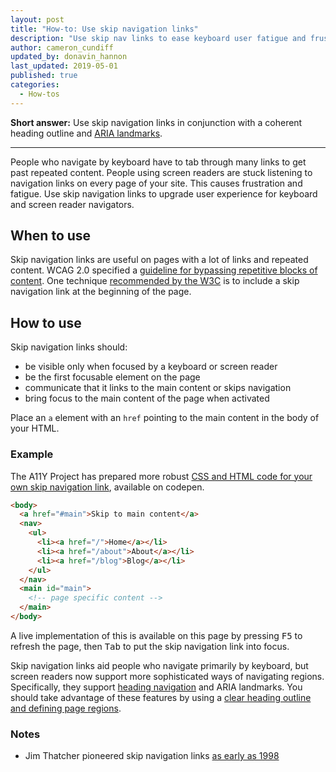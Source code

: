```yaml
---
layout: post
title: "How-to: Use skip navigation links"
description: "Use skip nav links to ease keyboard user fatigue and frustration."
author: cameron_cundiff
updated_by: donavin_hannon
last_updated: 2019-05-01
published: true
categories:
  - How-tos
---
```

**Short answer:** Use skip navigation links in conjunction with a coherent heading outline and [ARIA landmarks](/posts/aria-landmark-roles/).

---

People who navigate by keyboard have to tab through many links to get past repeated content.  People using screen readers are stuck listening to navigation links on every page of your site. This causes frustration and fatigue. Use skip navigation links to upgrade user experience for keyboard and screen reader navigators.

## When to use
Skip navigation links are useful on pages with a lot of links and repeated content. WCAG 2.0 specified a [guideline for bypassing repetitive blocks of content](https://www.w3.org/TR/UNDERSTANDING-WCAG20/navigation-mechanisms-skip.html). One technique [recommended by the W3C](https://www.w3.org/TR/2012/NOTE-WCAG20-TECHS-20120103/G1) is to include a skip navigation link at the beginning of the page. 

## How to use
Skip navigation links should: 
- be visible only when focused by a keyboard or screen reader
- be the first focusable element on the page
- communicate that it links to the main content or skips navigation
- bring focus to the main content of the page when activated

Place an `a` element with an `href` pointing to the main content in the body of your HTML.

### Example
The A11Y Project has prepared more robust [CSS and HTML code for your own skip navigation link](https://codepen.io/joe-watkins/pen/rjhiK), available on codepen.
```html
<body>
  <a href="#main">Skip to main content</a>
  <nav>
    <ul>
      <li><a href="/">Home</a></li>
      <li><a href="/about">About</a></li>
      <li><a href="/blog">Blog</a></li>
    </ul>
  </nav>
  <main id="main">
    <!-- page specific content -->
  </main>
</body>
```

A live implementation of this is available on this page by pressing <kbd>F5</kbd> to refresh the page, then <kbd>Tab</kbd> to put the skip navigation link into focus.

Skip navigation links aid people who navigate primarily by keyboard, but screen readers now support more sophisticated ways of navigating regions. Specifically, they support [heading navigation](https://www.w3.org/TR/2012/NOTE-WCAG20-TECHS-20120103/H69) and ARIA landmarks. You should take advantage of these features by using a [clear heading outline and defining page regions](/posts/aria-landmark-roles/).

### Notes
* Jim Thatcher pioneered skip navigation links [as early as 1998](https://www.jimthatcher.com/skipnavold.htm)
